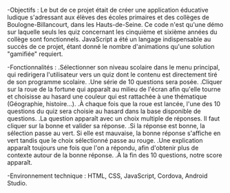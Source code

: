 -Objectifs :
Le but de ce projet était de créer une application éducative ludique s'adressant aux élèves des écoles primaires et des collèges de Boulogne-Billancourt, dans les Hauts-de-Seine.
Ce code n'est qu'une démo sur laquelle seuls les quiz concernant les cinquième et sixième années du collège sont fonctionnels.
JavaScript a été un langage indispensable au succès de ce projet, étant donné le nombre d'animations qu'une solution "gamifiée" requiert.

-Fonctionnalités :
.Sélectionner son niveau scolaire dans le menu principal, qui redirigera l'utilisateur vers un quiz dont le contenu est directement tiré de son programme scolaire.
.Une série de 10 questions sera posée.
.Cliquer sur la roue de la fortune qui apparaît au milieu de l'écran afin qu'elle tourne et choisisse au hasard une couleur qui est rattachée à une thématique (Géographie, histoire...).
.À chaque fois que la roue est lancée, l'une des 10 questions du quiz sera choisie au hasard dans la base disponible de questions.
.La question apparaît avec un choix multiple de réponses. Il faut cliquer sur la bonne et valider sa réponse.
.Si la réponse est bonne, la sélection passe au vert. Si elle est mauvaise, la bonne réponse s'affiche en vert tandis que le choix sélectionné passe au rouge.
.Une explication apparaît toujours une fois que l'on a répondu, afin d'obtenir plus de contexte autour de la bonne réponse.
.À la fin des 10 questions, notre score apparaît.

-Environnement technique :
HTML, CSS, JavaScript, Cordova, Android Studio.
